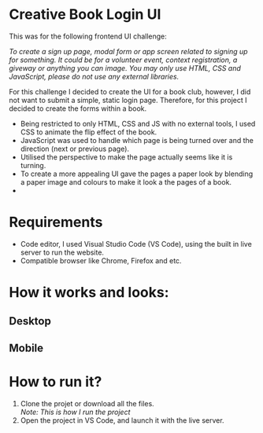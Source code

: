 # Creative Book Login UI

This was for the following frontend UI challenge:

_To create a sign up page, modal form or app screen related to signing up for something. It could be for a volunteer event, context registration, a giveway or anything you can image._
_You may only use HTML, CSS and JavaScript, please do not use any external libraries._

For this challenge I decided to create the UI for a book club, however, I did not want to submit a simple, static login page. Therefore, for this project I decided to create the forms within a book.

- Being restricted to only HTML, CSS and JS with no external tools, I used CSS to animate the flip effect of the book.
- JavaScript was used to handle which page is being turned over and the direction (next or previous page).
- Utilised the perspective to make the page actually seems like it is turning.
- To create a more appealing UI gave the pages a paper look by blending a paper image and colours to make it look a the pages of a book.
-

# Requirements

- Code editor, I used Visual Studio Code (VS Code), using the built in live server to run the website.
- Compatible browser like Chrome, Firefox and etc.

# How it works and looks:

## Desktop

## Mobile

# How to run it?

1. Clone the projet or download all the files.  
   _Note: This is how I run the project_
2. Open the project in VS Code, and launch it with the live server.
